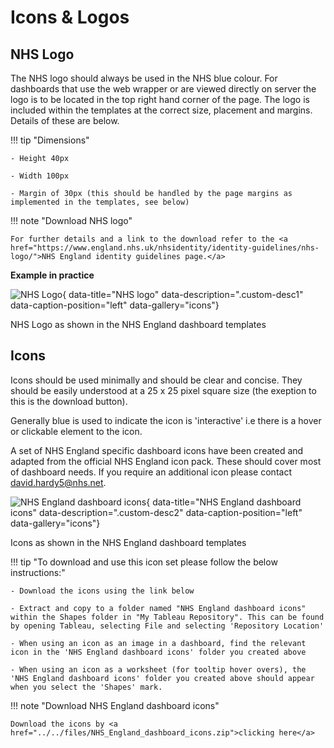 # Icons & Logos


## NHS Logo

The NHS logo should always be used in the NHS blue colour. For dashboards that use the web wrapper or are viewed directly on server the logo is to be located in the top right hand corner of the page. The logo is included within the templates at the correct size, placement and margins. Details of these are below.

!!! tip "Dimensions"

    - Height 40px

    - Width 100px

    - Margin of 30px (this should be handled by the page margins as implemented in the templates, see below)
 



!!! note "Download NHS logo"

    For further details and a link to the download refer to the <a href="https://www.england.nhs.uk/nhsidentity/identity-guidelines/nhs-logo/">NHS England identity guidelines page.</a>

**Example in practice**

![NHS Logo](../../images/NHS_logo.png){ data-title="NHS logo" data-description=".custom-desc1" data-caption-position="left" data-gallery="icons"}
<div class="glightbox-desc custom-desc1">
NHS Logo as shown in the NHS England dashboard templates
</div>


## Icons

Icons should be used minimally and should be clear and concise. They should be easily understood at a 25 x 25 pixel square size (the exeption to this is the download button). 

Generally blue is used to indicate the icon is 'interactive' i.e there is a hover or clickable element to the icon.

A set of NHS England specific dashboard icons have been created and adapted from the official NHS England icon pack. These should cover most of dashboard needs. If you require an additional icon please contact david.hardy5@nhs.net. 

![NHS England dashboard icons](../../images/Icons.png){ data-title="NHS England dashboard icons" data-description=".custom-desc2" data-caption-position="left" data-gallery="icons"}
<div class="glightbox-desc custom-desc2">
Icons as shown in the NHS England dashboard templates
</div>

!!! tip "To download and use this icon set please follow the below instructions:"

    - Download the icons using the link below

    - Extract and copy to a folder named "NHS England dashboard icons" within the Shapes folder in "My Tableau Repository". This can be found by opening Tableau, selecting File and selecting 'Repository Location'

    - When using an icon as an image in a dashboard, find the relevant icon in the 'NHS England dashboard icons' folder you created above

    - When using an icon as a worksheet (for tooltip hover overs), the 'NHS England dashboard icons' folder you created above should appear when you select the 'Shapes' mark.

!!! note "Download NHS England dashboard icons"

    Download the icons by <a href="../../files/NHS_England_dashboard_icons.zip">clicking here</a>